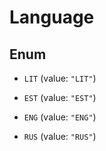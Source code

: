 

# Language

## Enum


* `LIT` (value: `"LIT"`)

* `EST` (value: `"EST"`)

* `ENG` (value: `"ENG"`)

* `RUS` (value: `"RUS"`)




